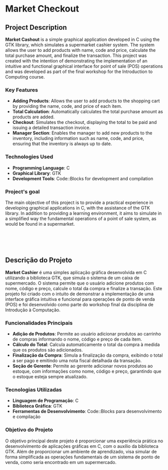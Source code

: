 # Market Checkout

## Project Description

**Market Cashout** is a simple graphical application developed in C using the GTK library, which simulates a supermarket cashier system. The system allows the user to add products with name, code and price, calculate the total purchase amount, and finalize the transaction. This project was created with the intention of demonstrating the implementation of an intuitive and functional graphical interface for point of sale (POS) operations and was developed as part of the final workshop for the Introduction to Computing course.

### Key Features

- **Adding Products**: Allows the user to add products to the shopping cart by providing the name, code, and price of each item.
- **Total Calculation**: Automatically calculates the total purchase amount as products are added.
- **Checkout**: Simulates the checkout, displaying the total to be paid and issuing a detailed transaction invoice.
- **Manager Section**: Enables the manager to add new products to the inventory, including information such as name, code, and price, ensuring that the inventory is always up to date.

### Technologies Used

- **Programming Language**: C
- **Graphical Library**: GTK
- **Development Tools**: Code::Blocks for development and compilation

### Project's goal

The main objective of this project is to provide a practical experience in developing graphical applications in C, with the assistance of the GTK library. In addition to providing a learning environment, it aims to simulate in a simplified way the fundamental operations of a point of sale system, as would be found in a supermarket.

<br>

<br>

<br>

## Descrição do Projeto

**Market Cashier** é uma simples aplicação gráfica desenvolvida em C utilizando a biblioteca GTK, que simula o sistema de um caixa de supermercado. O sistema permite que o usuário adicione produtos com nome, código e preço, calcule o total da compra e finalize a transação. Este projeto foi criado com o intuito de demonstrar a implementação de uma interface gráfica intuitiva e funcional para operações de ponto de venda (POS) e foi desenvolvido como parte do workshop final da disciplina de Introdução à Computação.

### Funcionalidades Principais

- **Adição de Produtos**: Permite ao usuário adicionar produtos ao carrinho de compras informando o nome, código e preço de cada item.
- **Cálculo do Total**: Calcula automaticamente o total da compra à medida que os produtos são adicionados.
- **Finalização da Compra**: Simula a finalização da compra, exibindo o total a ser pago e emitindo uma nota fiscal detalhada da transação.
- **Seção de Gerente**: Permite ao gerente adicionar novos produtos ao estoque, com informações como nome, código e preço, garantindo que o estoque esteja sempre atualizado.

### Tecnologias Utilizadas

- **Linguagem de Programação**: C
- **Biblioteca Gráfica**: GTK
- **Ferramentas de Desenvolvimento**: Code::Blocks para desenvolvimento e compilação

### Objetivo do Projeto

O objetivo principal deste projeto é proporcionar uma experiência prática no desenvolvimento de aplicações gráficas em C, com o auxílio da biblioteca GTK. Além de proporcionar um ambiente de aprendizado, visa simular de forma simplificada as operações fundamentais de um sistema de ponto de venda, como seria encontrado em um supermercado.
